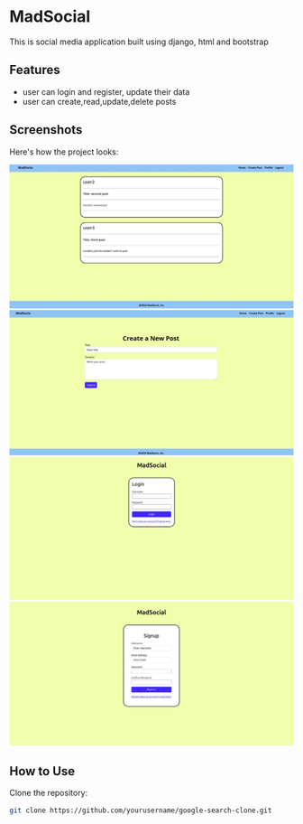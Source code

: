 # MadSocial

This is social media application built using django, html and bootstrap

## Features
- user can login and register, update their data 
- user can create,read,update,delete posts

## Screenshots

Here's how the project looks:

<img src="demo_pictures/home_page3.jpeg" alt="Home page" width="700"/>
<img src="demo_pictures/create_post2.jpeg" alt="Creat Post page" width="700"/>
<img src="demo_pictures/login1.jpeg" alt="Login page" width="700"/>
<img src="demo_pictures/signup2.jpeg" alt="SignUp page" width="700"/>



## How to Use

Clone the repository:

```bash
git clone https://github.com/yourusername/google-search-clone.git
```

